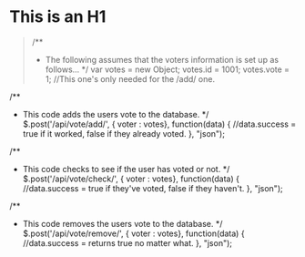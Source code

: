 This is an H1
=============

>/**
> * The following assumes that the voters information is set up as follows...
> */
>var votes  = new Object;
>votes.id   = 1001;
>votes.vote = 1; //This one's only needed for the /add/ one.


/**
 * This code adds the users vote to the database.
 */
$.post('/api/vote/add/', { voter : votes}, function(data) {
	//data.success = true if it worked, false if they already voted.
}, "json");

/**
 * This code checks to see if the user has voted or not.
 */
$.post('/api/vote/check/', { voter : votes}, function(data) {
	//data.success = true if they've voted, false if they haven't.
}, "json");

/**
 * This code removes the users vote to the database.
 */
$.post('/api/vote/remove/', { voter : votes}, function(data) {
	//data.success = returns true no matter what.
}, "json");
